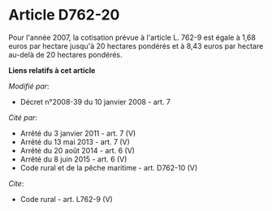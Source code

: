 # Article D762-20

Pour l'année 2007, la cotisation prévue à l'article L. 762-9 est égale à 1,68 euros par hectare jusqu'à 20 hectares pondérés
et à 8,43 euros par hectare au-delà de 20 hectares pondérés.

**Liens relatifs à cet article**

_Modifié par_:

  - Décret n°2008-39 du 10 janvier 2008 - art. 7

_Cité par_:

  - Arrêté du 3 janvier 2011 - art. 7 (V)
  - Arrêté du 13 mai 2013 - art. 7 (V)
  - Arrêté du 20 août 2014 - art. 6 (V)
  - Arrêté du 8 juin 2015 - art. 6 (V)
  - Code rural et de la pêche maritime - art. D762-10 (V)

_Cite_:

  - Code rural - art. L762-9 (V)
